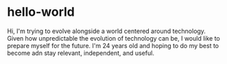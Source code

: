 # hello-world
Hi, I'm trying to evolve alongside a world centered around technology. Given how unpredictable the evolution of technology can be, I would like to prepare myself for the future. I'm 24 years old and hoping to do my best to become adn stay relevant, independent, and useful.
